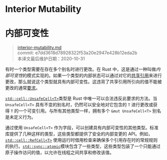 # Interior Mutability
# 内部可变性

>[interior-mutability.md](https://github.com/rust-lang/reference/blob/master/src/interior-mutability.md)\
>commit: e7dd3618d78928322f53a20e2947e428b12eda2b \
>本译文最后维护日期：2020-10-31

有时一个类型需要在存在多个别名时进行更改。在 Rust 中，这是通过一种叫做*内部可变性*的模式实现的。如果一个类型的内部状态可以通过对它的[共享引用][shared reference]来进行更改，那么就说这个类型就具有内部可变性。这违背了共享引用所引向的值不能被更改的通常[要求][ub]。

[`std::cell::UnsafeCell<T>`]类型是 Rust 中唯一可以合法违反此要求的方法。当 `UnsafeCell<T>` 具有不变的别名时，仍然可以安全地对它包含的 `T` 进行更改或获得 `T` 的一个可变引用。与所有其他类型一样，拥有多个 `&mut UnsafeCell<T>` 别名是未定义行为。

通过使用 `UnsafeCell<T>` 作为字段，可以创建具有内部可变性的其他类型。标准库提供了几种这样的类型，这些类型都提供了安全的内部变更的 API。例如，[`std::cell::RefCell<T>`] 使用运行时借用检查来确保多个引用存在时的常规规则的执行。[`std::sync::atomic`]模块包含了一些类型，这些类型包装了一个只能通过原子操作访问的值，以允许在线程之间共享和修改该值。

[shared reference]: types/pointer.md#shared-references-
[ub]: behavior-considered-undefined.md
[`std::cell::UnsafeCell<T>`]: https://doc.rust-lang.org/std/cell/struct.UnsafeCell.html
[`std::cell::RefCell<T>`]: https://doc.rust-lang.org/std/cell/struct.RefCell.html
[`std::sync::atomic`]: https://doc.rust-lang.org/std/sync/atomic/index.html

<!-- 2020-11-3 -->
<!-- checked -->
